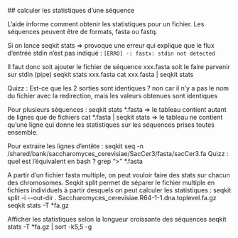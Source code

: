 <script> 
  import Quiz from "components/Quiz.svelte"; 
  import Execute from "components/Execute.svelte"; 
</script> 

## calculer les statistiques d’une séquence

L’aide informe comment obtenir les statistiques pour un fichier. Les séquences peuvent être de formats, fasta ou fastq.

Si on lance seqkit stats => provoque une erreur qui explique que le flux d’entrée stdin n’est pas indiqué : 
`[ERRO] -: fastx: stdin not detected`

Il faut donc soit ajouter le fichier de séquence xxx.fasta soit le faire parvenir sur stdin (pipe)
seqkit stats xxx.fasta
cat xxx.fasta | seqkit stats

Quizz : Est-ce que les 2 sorties sont identiques ?
non car il n’y a pas le nom du fichier avec la redirection, mais les valeurs obtenues sont identiques

Pour plusieurs séquences : 
seqkit stats *.fasta => le tableau contient autant de lignes que de fichiers
cat *.fasta | seqkit stats => le tableau ne contient qu’une ligne qui donne les statistiques sur les séquences prises toutes ensemble.

Pour extraire les lignes d’entête :
seqkit seq -n /shared/bank/saccharomyces_cerevisiae/SacCer3/fasta/sacCer3.fa
Quizz : quel est l’équivalent en bash ? grep “>” *.fasta

A partir d’un fichier fasta multiple, on peut vouloir faire des stats sur chacun des chromosomes. Seqkit split permet de séparer le fichier multiple en fichiers individuels à partir desquels on peut calculer les statistiques : 
seqkit split -i --out-dir .  Saccharomyces_cerevisiae.R64-1-1.dna.toplevel.fa.gz
seqkit stats -T  *fa.gz

Afficher les statistiques selon la longueur croissante des séquences 
seqkit stats -T  *fa.gz | sort -k5,5 -g
